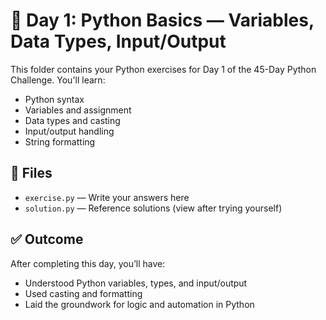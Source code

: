 # 📅 Day 1: Python Basics — Variables, Data Types, Input/Output

This folder contains your Python exercises for Day 1 of the 45-Day Python Challenge. You'll learn:

- Python syntax
- Variables and assignment
- Data types and casting
- Input/output handling
- String formatting

## 🚀 Files

- `exercise.py` — Write your answers here
- `solution.py` — Reference solutions (view after trying yourself)

## ✅ Outcome

After completing this day, you’ll have:
- Understood Python variables, types, and input/output
- Used casting and formatting
- Laid the groundwork for logic and automation in Python
